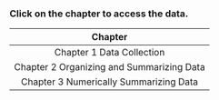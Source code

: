 ### Click on the chapter to access the data. 

|Chapter|
|:---:|
|Chapter 1 Data Collection|
|Chapter 2 Organizing and Summarizing Data|
|Chapter 3 Numerically Summarizing Data|
